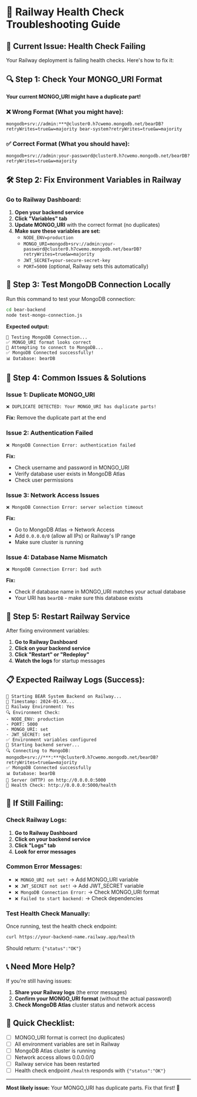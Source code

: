 # 🚂 Railway Health Check Troubleshooting Guide

## 🚨 **Current Issue: Health Check Failing**

Your Railway deployment is failing health checks. Here's how to fix it:

## 🔍 **Step 1: Check Your MONGO_URI Format**

**Your current MONGO_URI might have a duplicate part!**

### ❌ **Wrong Format (What you might have):**
```
mongodb+srv://admin:***@cluster0.h7cwemo.mongodb.net/bearDB?retryWrites=true&w=majority bear-system?retryWrites=true&w=majority
```

### ✅ **Correct Format (What you should have):**
```
mongodb+srv://admin:your-password@cluster0.h7cwemo.mongodb.net/bearDB?retryWrites=true&w=majority
```

## 🛠️ **Step 2: Fix Environment Variables in Railway**

### **Go to Railway Dashboard:**
1. **Open your backend service**
2. **Click "Variables" tab**
3. **Update MONGO_URI** with the correct format (no duplicates)
4. **Make sure these variables are set:**
   - `NODE_ENV=production`
   - `MONGO_URI=mongodb+srv://admin:your-password@cluster0.h7cwemo.mongodb.net/bearDB?retryWrites=true&w=majority`
   - `JWT_SECRET=your-secure-secret-key`
   - `PORT=5000` (optional, Railway sets this automatically)

## 🧪 **Step 3: Test MongoDB Connection Locally**

Run this command to test your MongoDB connection:

```bash
cd bear-backend
node test-mongo-connection.js
```

**Expected output:**
```
🧪 Testing MongoDB Connection...
✅ MONGO_URI format looks correct
🔌 Attempting to connect to MongoDB...
✅ MongoDB Connected successfully!
📊 Database: bearDB
```

## 🔧 **Step 4: Common Issues & Solutions**

### **Issue 1: Duplicate MONGO_URI**
```
❌ DUPLICATE DETECTED: Your MONGO_URI has duplicate parts!
```
**Fix:** Remove the duplicate part at the end

### **Issue 2: Authentication Failed**
```
❌ MongoDB Connection Error: authentication failed
```
**Fix:** 
- Check username and password in MONGO_URI
- Verify database user exists in MongoDB Atlas
- Check user permissions

### **Issue 3: Network Access Issues**
```
❌ MongoDB Connection Error: server selection timeout
```
**Fix:**
- Go to MongoDB Atlas → Network Access
- Add `0.0.0.0/0` (allow all IPs) or Railway's IP range
- Make sure cluster is running

### **Issue 4: Database Name Mismatch**
```
❌ MongoDB Connection Error: bad auth
```
**Fix:**
- Check if database name in MONGO_URI matches your actual database
- Your URI has `bearDB` - make sure this database exists

## 🚀 **Step 5: Restart Railway Service**

After fixing environment variables:

1. **Go to Railway Dashboard**
2. **Click on your backend service**
3. **Click "Restart" or "Redeploy"**
4. **Watch the logs** for startup messages

## 📋 **Expected Railway Logs (Success):**

```
🚂 Starting BEAR System Backend on Railway...
📅 Timestamp: 2024-01-XX...
🚂 Railway Environment: Yes
🔍 Environment Check:
- NODE_ENV: production
- PORT: 5000
- MONGO_URI: set
- JWT_SECRET: set
✅ Environment variables configured
🚀 Starting backend server...
🔍 Connecting to MongoDB: mongodb+srv://***:***@cluster0.h7cwemo.mongodb.net/bearDB?retryWrites=true&w=majority
✅ MongoDB Connected successfully
📊 Database: bearDB
🚀 Server (HTTP) on http://0.0.0.0:5000
🏥 Health Check: http://0.0.0.0:5000/health
```

## 🚨 **If Still Failing:**

### **Check Railway Logs:**
1. **Go to Railway Dashboard**
2. **Click on your backend service**
3. **Click "Logs" tab**
4. **Look for error messages**

### **Common Error Messages:**
- `❌ MONGO_URI not set!` → Add MONGO_URI variable
- `❌ JWT_SECRET not set!` → Add JWT_SECRET variable
- `❌ MongoDB Connection Error:` → Check MONGO_URI format
- `❌ Failed to start backend:` → Check dependencies

### **Test Health Check Manually:**
Once running, test the health check endpoint:
```bash
curl https://your-backend-name.railway.app/health
```
Should return: `{"status":"OK"}`

## 📞 **Need More Help?**

If you're still having issues:

1. **Share your Railway logs** (the error messages)
2. **Confirm your MONGO_URI format** (without the actual password)
3. **Check MongoDB Atlas** cluster status and network access

## 🎯 **Quick Checklist:**

- [ ] MONGO_URI format is correct (no duplicates)
- [ ] All environment variables are set in Railway
- [ ] MongoDB Atlas cluster is running
- [ ] Network access allows 0.0.0.0/0
- [ ] Railway service has been restarted
- [ ] Health check endpoint `/health` responds with `{"status":"OK"}`

---

**Most likely issue:** Your MONGO_URI has duplicate parts. Fix that first! 🚀
